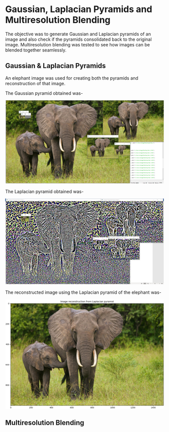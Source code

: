 # Gaussian, Laplacian Pyramids and Multiresolution Blending

The objective was to generate Gaussian and Laplacian pyramids of an image and also check if the pyramids consolidated back to the original image. Multiresolution blending was tested to see how images can be
blended together seamlessly.

## Gaussian & Laplacian Pyramids

An elephant image was used for creating both the pyramids and reconstruction of that image.

The Gaussian pyramid obtained was-
<p align="center">
  <img src="images/Gauss_pyramid.png">
</p>

The Laplacian pyramid obtained was-
<p align="center">
  <img src="images/Lap_pyramid.png">
</p>

The reconstructed image using the Laplacian pyramid of the elephant was-
<p align="center">
  <img src="images/Reconstructed.png">
</p>

## Multiresolution Blending

